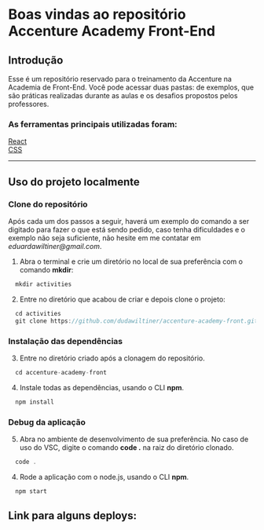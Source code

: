 
# Boas vindas ao repositório Accenture Academy Front-End

## Introdução

Esse é um repositório reservado para o treinamento da Accenture na Academia de Front-End. Você pode acessar duas pastas: de exemplos, que são práticas realizadas durante as aulas e os desafios propostos pelos professores.

### As ferramentas principais utilizadas foram:


[React](https://reactjs.org/)<br>
[CSS](https://developer.mozilla.org/en-US/docs/Web/CSS)<br>

---

## Uso do projeto localmente

### Clone do repositório

Após cada um dos passos a seguir, haverá um exemplo do comando a ser digitado para fazer o que está sendo pedido, caso tenha dificuldades e o exemplo não seja suficiente, não hesite em me contatar em _eduardawiltiner@gmail.com_.

1. Abra o terminal e crie um diretório no local de sua preferência com o comando **mkdir**:
```javascript
  mkdir activities
```

2. Entre no diretório que acabou de criar e depois clone o projeto:
```javascript
  cd activities
  git clone https://github.com/dudawiltiner/accenture-academy-front.git
```

### Instalação das dependências

3. Entre no diretório criado após a clonagem do repositório.
```javascript
  cd accenture-academy-front
```

4. Instale todas as dependências, usando o CLI **npm**.
```javascript
  npm install
```
### Debug da aplicação

5. Abra no ambiente de desenvolvimento de sua preferência. No caso de uso do VSC, digite o comando **code .** na raiz do diretório clonado.
```javascript
  code .
```

4. Rode a aplicação com o node.js, usando o CLI **npm**.
```javascript
  npm start
```

## Link para alguns deploys:




